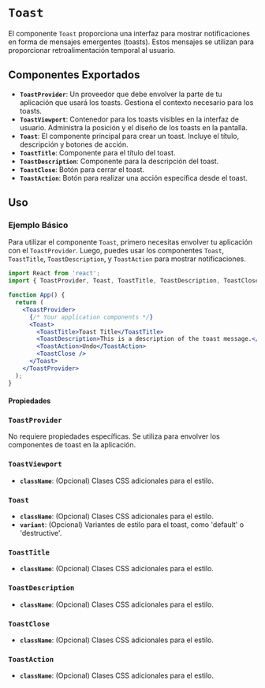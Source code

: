 # `Toast`

El componente `Toast` proporciona una interfaz para mostrar notificaciones en forma de mensajes emergentes (toasts). Estos mensajes se utilizan para proporcionar retroalimentación temporal al usuario.

## Componentes Exportados

- **`ToastProvider`**: Un proveedor que debe envolver la parte de tu aplicación que usará los toasts. Gestiona el contexto necesario para los toasts.
- **`ToastViewport`**: Contenedor para los toasts visibles en la interfaz de usuario. Administra la posición y el diseño de los toasts en la pantalla.
- **`Toast`**: El componente principal para crear un toast. Incluye el título, descripción y botones de acción.
- **`ToastTitle`**: Componente para el título del toast.
- **`ToastDescription`**: Componente para la descripción del toast.
- **`ToastClose`**: Botón para cerrar el toast.
- **`ToastAction`**: Botón para realizar una acción específica desde el toast.

## Uso

### Ejemplo Básico

Para utilizar el componente `Toast`, primero necesitas envolver tu aplicación con el `ToastProvider`. Luego, puedes usar los componentes `Toast`, `ToastTitle`, `ToastDescription`, y `ToastAction` para mostrar notificaciones.

```jsx
import React from 'react';
import { ToastProvider, Toast, ToastTitle, ToastDescription, ToastClose, ToastAction } from './path/to/Toast';

function App() {
  return (
    <ToastProvider>
      {/* Your application components */}
      <Toast>
        <ToastTitle>Toast Title</ToastTitle>
        <ToastDescription>This is a description of the toast message.</ToastDescription>
        <ToastAction>Undo</ToastAction>
        <ToastClose />
      </Toast>
    </ToastProvider>
  );
}
```

#### Propiedades

### `ToastProvider`

No requiere propiedades específicas. Se utiliza para envolver los componentes de toast en la aplicación.

### `ToastViewport`

- **`className`**: (Opcional) Clases CSS adicionales para el estilo.

### `Toast`

- **`className`**: (Opcional) Clases CSS adicionales para el estilo.
- **`variant`**: (Opcional) Variantes de estilo para el toast, como 'default' o 'destructive'.

### `ToastTitle`

- **`className`**: (Opcional) Clases CSS adicionales para el estilo.

### `ToastDescription`

- **`className`**: (Opcional) Clases CSS adicionales para el estilo.

### `ToastClose`

- **`className`**: (Opcional) Clases CSS adicionales para el estilo.

### `ToastAction`
- **`className`**: (Opcional) Clases CSS adicionales para el estilo.